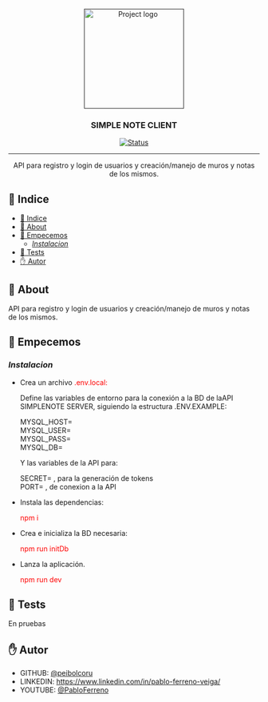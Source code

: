 <p align="center">
  <a href="" rel="noopener">
 <img width=200px height=200px src="https://i.imgur.com/6wj0hh6.jpg" alt="Project logo"></a>
</p>

<h3 align="center">SIMPLE NOTE CLIENT</h3>

<div align="center">

[![Status](https://img.shields.io/badge/status-active-success.svg)]()

</div>

---

<p align="center">API para registro y login de usuarios y creación/manejo de muros y notas de los mismos.
    <br> 
</p>

## 📝 Indice

- [📝 Indice](#-indice)
- [🧐 About ](#-about-)
- [🏁 Empecemos ](#-empecemos-)
  - [_Instalacion_](#instalacion)
- [🚀 Tests  ](#-tests--)
- [✋ Autor ](#-autor-)

## 🧐 About <a name = "about"></a>

API para registro y login de usuarios y creación/manejo de muros y notas de los mismos.  

## 🏁 Empecemos <a name = "empecemos"></a>

### _Instalacion_
* Crea un archivo <span style="color:red">.env.local: 
  
  Define las variables de entorno para la conexión a la BD de laAPI SIMPLENOTE SERVER, siguiendo la estructura .ENV.EXAMPLE:
   
    MYSQL_HOST=  
MYSQL_USER=  
MYSQL_PASS=  
MYSQL_DB=  

  Y las variables de la API para:   

  SECRET=  , para la generación de tokens    
  PORT=  , de conexion a la API


* Instala las dependencias: 

  <span style="color:red">npm i </span>

* Crea e inicializa la BD necesaria: 

  <span style="color:red">npm run initDb </span>

  
* Lanza la aplicación.

  <span style="color:red">npm run dev


## 🚀 Tests <a name = "tests"></a> </span>

En pruebas

## ✋ Autor <a name = "autor"></a>

- GITHUB: [@peibolcoru](https://github.com/peibolcoru/simplenoteserver) 
- LINKEDIN: https://www.linkedin.com/in/pablo-ferreno-veiga/
- YOUTUBE: [@PabloFerreno](https://www.youtube.com/channel/UCayLZMzKTYX-B-qDRldXhRg)